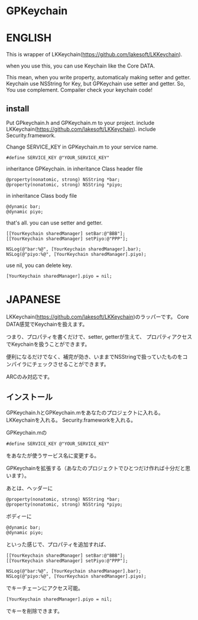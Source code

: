 GPKeychain
==========

ENGLISH
=========
This is wrapper of LKKeychain(https://github.com/lakesoft/LKKeychain).

when you use this, you can use Keychain like the Core DATA.

This mean, when you write property, automaticaly making setter and getter.
Keychain use NSString for Key, but GPKeychain use setter and getter.
So, You use complement. Compailer check your keychain code!

install
-----
Put GPkeychain.h and GPKeychain.m to your project.
include LKKeychain(https://github.com/lakesoft/LKKeychain).
include Security.framework.

Change SERVICE_KEY in GPKeychain.m to your service name.
```
#define SERVICE_KEY @"YOUR_SERVICE_KEY"
```

inheritance GPKeychain.
in inheritance Class header file
```
@property(nonatomic, strong) NSString *bar;
@property(nonatomic, strong) NSString *piyo;
```

in inheritance Class body file
```
@dynamic bar;
@dynamic piyo;
```

that's all. you can use setter and getter.
```
[[YourKeychain sharedManager] setBar:@"BBB"];
[[YourKeychain sharedManager] setPiyo:@"PPP"];
    
NSLog(@"bar:%@", [YourKeychain sharedManager].bar);
NSLog(@"piyo:%@", [YourKeychain sharedManager].piyo);
```

use nil, you can delete key.
```
[YourKeychain sharedManager].piyo = nil;
```



JAPANESE
=========
LKKeychain(https://github.com/lakesoft/LKKeychain)のラッパーです。
Core DATA感覚でKeychainを扱えます。

つまり、プロパティを書くだけで、setter, getterが生えて、 プロパティアクセスでKeychainを扱うことができます。

便利になるだけでなく、補完が効き、いままでNSStringで扱っていたものをコンパイラにチェックさせることができます。

ARCのみ対応です。
 
インストール
-----
GPKeychain.hとGPKeychain.mをあなたのプロジェクトに入れる。
LKKeychainを入れる。
Security.frameworkを入れる。

GPKeychain.mの
```
#define SERVICE_KEY @"YOUR_SERVICE_KEY"
```
をあなたが使うサービス名に変更する。

GPKeychainを拡張する（あなたのプロジェクトでひとつだけ作れば十分だと思います）。

あとは、ヘッダーに
```
@property(nonatomic, strong) NSString *bar;
@property(nonatomic, strong) NSString *piyo;
```

ボディーに
```
@dynamic bar;
@dynamic piyo;
```
といった感じで、プロパティを追加すれば、
```
[[YourKeychain sharedManager] setBar:@"BBB"];
[[YourKeychain sharedManager] setPiyo:@"PPP"];
    
NSLog(@"bar:%@", [YourKeychain sharedManager].bar);
NSLog(@"piyo:%@", [YourKeychain sharedManager].piyo);
```
でキーチェーンにアクセス可能。
```
[YourKeychain sharedManager].piyo = nil;
```
でキーを削除できます。
